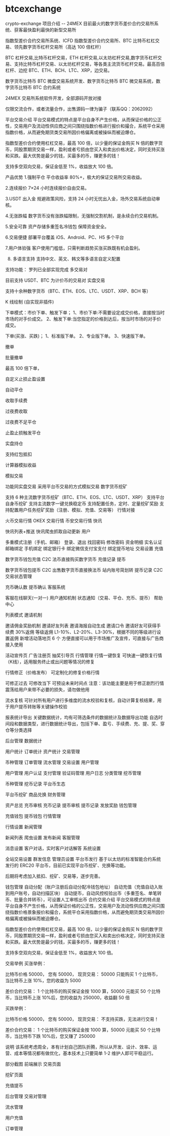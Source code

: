 # btcexchange
crypto-exchange
项目介绍 -- 24MEX
目前最火的数字货币差价合约交易所系统、获客最快盈利最快的新型交易所

指数型差价合约交易所系统、ICFD 指数型差价合约交易所、BTC 比特币杠杠交易、领先数字货币杠杆交易所（高达 100 倍杠杆）

BTC 杠杆交易,比特币杠杆交易，ETH 杠杆交易,以太坊杠杆交易,数字货币杠杆交易、支持比特币杠杆交易、以太坊杠杆交易，等各类主流货币杠杆交易。最高百倍杠杆、边挖 BTC、ETH、BCH、LTC、XRP，边交易。

数字货币比特币 BTC 微盘交易系统开发、数字货币比特币 BTC 微交易系统，数字货币比特币 BTC 合约系统

24MEX 交易所系统软件开发，全部源码开放对接

仅限交流合作，或者流量合作，出售源码一律为骗子（联系QQ：2062092）

平台交易介绍
平台交易模式的特点是平台自身不产生价格，从而保证价格的公正性，交易用户及流动性供应商之间只围绕指数价格进行报价和撮合，系统平仓采用指数价格，从而避免期货类交易所因价格偏离或被操纵而被迫爆仓。

指数型差价合约使用杠杠交易，最高 100 倍，以少量的保证金购买 N 倍的数字货币，同股票期货交易一样，盈利或者亏损由您买入和卖出价格决定，同时支持买涨和买跌。最大优势是最少的钱，买最多的币，赚更多的钱！

支持多空双向交易，保证金低至 1%，收益放大 100 倍。

产品优势
1.强制平仓
平仓收益率 80%+，极大的保证交易所交易收益。

2.连续报价
7×24 小时连续报价自由交易。

3.USDT 出入金
规避政策风险，支持 24 小时无忧出入金，场外交易系统自动审核。

4.无涨跌幅
数字货币没有涨跌幅限制，无强制交割机制，是永续合约交易机制。

5.安全可靠
资产存储多重签名冷钱包 保障资金安全。

6.交易便捷
部署平台覆盖 iOS、Android、PC、H5 多个平台

7.用户体验强
客户使用门槛低，只需判断趋势买涨买跌既有机会盈利。

8. 多语言支持
支持中文、英文、韩文等多语言自定义配置

支持功能：
罗列已全部实现完成
多交易对

 目前支持 USDT、BTC 为计价币的交易对
实盘交易

 支持十余种数字货币（BTC、ETH、EOS、LTC、USDT、XRP、BCH 等）

 K 线绘制 (自实现非插件)

 下单模式：市价下单、触发下单； 1、市价下单:不需要设定成交价格，直接按当时市场的对手价成交。 2、触发下单:当您指定的价格到达后，按当时市场的对手价成交。

 下单(买涨、买跌)； 1、标准版下单。 2、专业版下单。 3、快速版下单。

 撤单

 批量撤单

 最高 100 倍下单，

 自定义止损止盈设置

 自动平仓

 收取手续费

 过夜费收取

 过夜费不足平仓

 止盈止损触发平仓

 实盘持仓

 支持红包抵扣

 计算器模拟收益

模拟交易

 功能同实盘交易
 采用平台币交易的方式模拟交易
数字货币挖矿

 支持 6 种主流数字货币挖矿（BTC、ETH、EOS、LTC、USDT、XRP）
 支持平台自身币挖矿
 支持主流数字一键兑换稳定币
 支持配置任务，定时、定量挖矿奖励
 支持配置用户任务挖矿奖励（注册、模拟、充值、交易等）
行情对接

 火币交易行情
 OKEX 交易行情
 币安交易行情
快讯

 快讯列表+推送
 快讯爬虫抓取自动更新
用户

 多重模式注册（手机、邮箱）
 登录、退出
 找回密码
 修改密码
 资金明细
 实名认证
 邮箱绑定
 手机绑定
 绑定银行卡
 绑定微信支付宝支付
 绑定提币地址
 交易设置
充值

 数字货币钱包充值
 C2C 法币直接购买数字货币
 充值记录
提币

 数字货币钱包提币
 C2C 出售数字货币直接换法币
 站内账号简划转
 提币记录
C2C 交易状态管理

 充币确认数
 提币确认
客服系统

 客服在线聊天(一对一)
 用户通知机制
 状态通知（交易、平仓、充币、提币）
帮助中心

 列表模式
邀请机制

 邀请佣金奖励机制
 邀请好友列表
 邀请海报自动生成
 邀请口令
 邀请好友可获得手续费 30%返佣
 等级返佣 L1-10%、L2-20%、L3-30%，根据不同的等级进行设置返佣
新增活动落地页 6 个
方便直接可以用于市场推广及宣传，可直接与广告商接入使用

 活动宣传页
 广告注册页
 抽奖引导页
行情管理
行情一键恢复
可快速一键恢复行情（K线），适用服务终止或出问题等情况的修复

行情修正（价格发布）
可定制化的修复价格行情

 可修正过去
 可修改当下
 可预设未来时间点
注意：该功能主要是用于修正剧烈行情震荡给用户来带不必要的损失，请勿做他用

流水复核
可针对所有用户进行多维度的流水校验和复核，自动计算复核结果，用于用户提币转账等关键操作校验

报表统计导出
关键数据统计，均有可筛选条件的数据统计及数据导出功能 自选时间段和数据类型，进行数据统计导出，包括下单、盈亏、手续费、充、提、奖、穿仓等分类选择

后台管理
数据统计

 用户统计
 订单统计
 资产统计
交易管理

 币种管理
 订单管理
 流水管理
 交易设置
用户管理

 用户管理
 用户认证
 支付管理
 验证码管理
 用户日志
 分类管理
挖币管理

 币种管理
 挖币记录
平台币生态

 平台币挖矿
 商品兑换
财务管理

 资产总览
 充币审核
 充币记录
 提币审核
 提币记录
 发放奖励
钱包管理

 充值钱包
 提币钱包
行情管理

 行情设置
新闻管理

 新闻列表
 爬虫设置
 发布新闻
客服管理

 消息设置
 客户对话，实时客户对话解答
系统设置

 全站交易设置
 群发信息
 管理员设置
平台币发行
基于以太坊的标准智能合约系统发行的 ERC20 平台币，目前已实现平台币挖矿、兑换等功能。

后期将考虑加入抵扣、挖矿、交易等，逐步完善。

钱包管理
 自动分配（账户注册后自动分配冷钱包地址）
 自动充值（充值自动入账到用户账号，自动扫描区块）
 自动提币，自动风控校验出币（多重签名、单笔转币、批量合并转币），可设置人工审核出币
合约交易介绍
平台交易模式的特点是平台自身不产生价格，从而保证价格的公正性，交易用户及流动性供应商之间只围绕指数价格景象报价和撮合，系统平仓采用指数价格，从而避免期货类交易所因价格偏离或被操纵而被迫爆仓。

指数型差价合约使用杠杠交易，最高 100 倍，以少量的保证金购买 N 倍的数字货币，同股票期货交易一样，盈利或者亏损由您买入和卖出价格决定，同时支持买涨和买跌。最大优势是最少的钱，买最多的币，赚更多的钱！

支持多空双向交易，保证金低至 1%，收益放大 100 倍。



交易举例
买涨举例：


比特币价格 50000， 您有 50000，
现货交易： 50000 只能购买 1 个比特币，当比特币上涨 10%，您的收益为 5000

差价合约交易： 1 个比特币的购买保证金按 1000 算，50000 元能买 50 个比特币，当比特币上涨 10%后，您的收益为 250000，收益翻 50 倍

买跌举例：


比特币价格 50000， 您有 50000，
现货交易： 不支持买跌，无法进行交易！

差价合约交易： 1 个比特币的购买保证金按 1000 算，50000 元能买 50 个比特币，当比特币下跌 10%后，您又赚了 250000

说明
该系统考虑周全，本有计划自己团队折腾，所以从开发、设计、效率、运营、成本等情况都有做优化，基本技术上只要简单 1-2 维护人即可平稳运行。

部分截图
前端展示
交易页面




挖矿页面


充值提币






后台管理
交易对管理


流水管理


用户充值


订单管理
